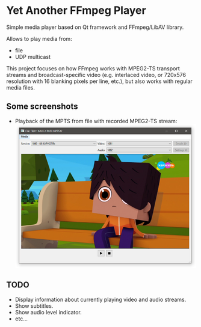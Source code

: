 # Yet Another FFmpeg Player
Simple media player based on Qt framework and FFmpeg/LibAV library.

Allows to play media from:
- file
- UDP multicast

This project focuses on how FFmpeg works with MPEG2-TS transport streams and broadcast-specific video (e.g. interlaced video, or 720x576 resolution with 16 blanking pixels per line, etc.), but also works with regular media files.

## Some screenshots

- Playback of the MPTS from file with recorded MPEG2-TS stream:
![Screenshot 1 - Playback of the MPTS from file with recorded MPEG2-TS stream](https://github.com/antzol/YetAnotherFFmpegPlayer/blob/main/doc/Playing%20MPTS%20stream%20from%20the%20file.png)

## TODO

- Display information about currently playing video and audio streams.
- Show subtitles.
- Show audio level indicator.
- etc...
